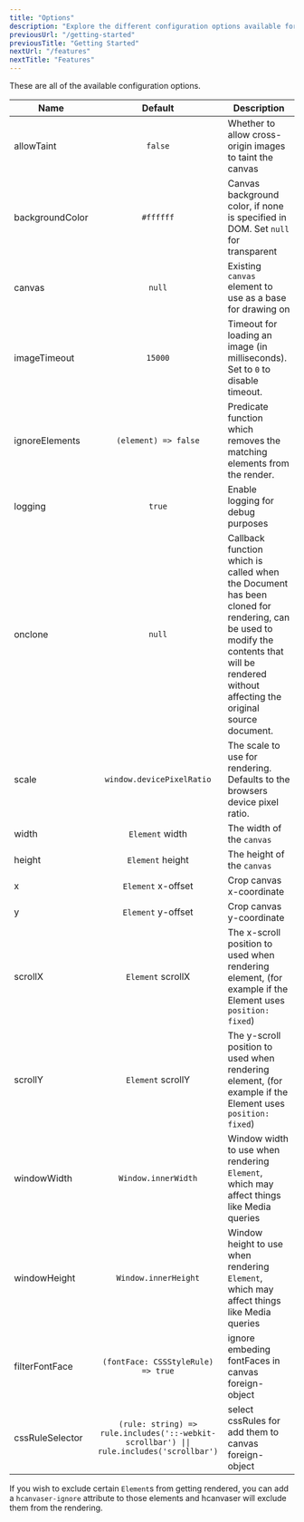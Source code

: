 ```yaml
---
title: "Options"
description: "Explore the different configuration options available for hcanvaser"
previousUrl: "/getting-started"
previousTitle: "Getting Started"
nextUrl: "/features"
nextTitle: "Features"
---
```


These are all of the available configuration options.

| Name          |                                      Default                                       | Description                                                                                                                                                                                 |
| ------------- |:----------------------------------------------------------------------------------:|---------------------------------------------------------------------------------------------------------------------------------------------------------------------------------------------|
| allowTaint |                                      `false`                                       | Whether to allow cross-origin images to taint the canvas                                                                                                                                    
| backgroundColor |                                     `#ffffff`                                      | Canvas background color, if none is specified in DOM. Set `null` for transparent                                                                                                            
| canvas |                                       `null`                                       | Existing `canvas` element to use as a base for drawing on                                                                                                                                   
| imageTimeout |                                      `15000`                                       | Timeout for loading an image (in milliseconds). Set to `0` to disable timeout.                                                                                                              
| ignoreElements |                                `(element) => false`                                | Predicate function which removes the matching elements from the render.                                                                                                                     
| logging |                                       `true`                                       | Enable logging for debug purposes                                                                                                                                                           
| onclone |                                       `null`                                       | Callback function which is called when the Document has been cloned for rendering, can be used to modify the contents that will be rendered without affecting the original source document. 
| scale |                             `window.devicePixelRatio`                              | The scale to use for rendering. Defaults to the browsers device pixel ratio.                                                                                                                
| width |                                  `Element` width                                   | The width of the `canvas`                                                                                                                                                                   
| height |                                  `Element` height                                  | The height of the `canvas`                                                                                                                                                                  
| x |                                 `Element` x-offset                                 | Crop canvas x-coordinate                                                                                                                                                                    
| y |                                 `Element` y-offset                                 | Crop canvas y-coordinate                                                                                                                                                                    
| scrollX |                                 `Element` scrollX                                  | The x-scroll position to used when rendering element, (for example if the Element uses `position: fixed`)                                                                                   
| scrollY |                                 `Element` scrollY                                  | The y-scroll position to used when rendering element, (for example if the Element uses `position: fixed`)                                                                                   
| windowWidth |                                `Window.innerWidth`                                 | Window width to use when rendering `Element`, which may affect things like Media queries                                                                                                    
| windowHeight |                                `Window.innerHeight`                                | Window height to use when rendering `Element`, which may affect things like Media queries                                                                                                   
| filterFontFace |                         `(fontFace: CSSStyleRule) => true`                         | ignore embeding fontFaces in canvas foreign-object                                                                                                  
| cssRuleSelector | `(rule: string) => rule.includes('::-webkit-scrollbar') \|\| rule.includes('scrollbar')` | select cssRules for add them to canvas foreign-object

If you wish to exclude certain `Element`s from getting rendered, you can add a `hcanvaser-ignore` attribute to those elements and hcanvaser will exclude them from the rendering.
